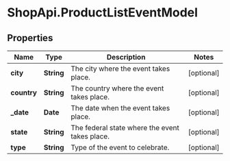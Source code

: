 # ShopApi.ProductListEventModel

## Properties
Name | Type | Description | Notes
------------ | ------------- | ------------- | -------------
**city** | **String** | The city where the event takes place. | [optional] 
**country** | **String** | The country where the event takes place. | [optional] 
**_date** | **Date** | The date when the event takes place. | [optional] 
**state** | **String** | The federal state where the event takes place. | [optional] 
**type** | **String** | Type of the event to celebrate. | [optional] 


